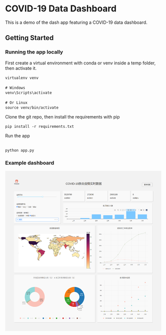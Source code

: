 # COVID-19 Data Dashboard

This is a demo of the dash app featuring a COVID-19 data dashboard.

## Getting Started

### Running the app locally

First create a virtual environment with conda or venv inside a temp folder, then activate it.

```
virtualenv venv

# Windows
venv\Scripts\activate

# Or Linux
source venv/bin/activate

```

Clone the git repo, then install the requirements with pip

```
pip install -r requirements.txt

```

Run the app

```

python app.py

```

### Example dashboard
![example dashboard](./demo.png)

